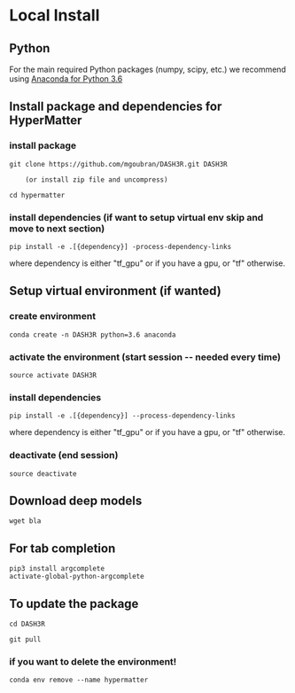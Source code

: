 # Local Install

## Python
For the main required Python packages (numpy, scipy, etc.) we recommend using
[Anaconda for Python 3.6](https://www.continuum.io/downloads)

## Install package and dependencies for HyperMatter

### install package
    git clone https://github.com/mgoubran/DASH3R.git DASH3R

        (or install zip file and uncompress)

    cd hypermatter

### install dependencies (if want to setup virtual env skip and move to next section)
    pip install -e .[{dependency}] -process-dependency-links
where dependency is either "tf_gpu" or if you have a gpu, or "tf" otherwise.


## Setup virtual environment (if wanted)

### create environment
    conda create -n DASH3R python=3.6 anaconda

### activate the environment (start session -- needed every time)
    source activate DASH3R

### install dependencies
    pip install -e .[{dependency}] --process-dependency-links
where dependency is either "tf_gpu" or if you have a gpu, or "tf" otherwise.

### deactivate (end session)
    source deactivate

## Download deep models

    wget bla

## For tab completion
    pip3 install argcomplete
    activate-global-python-argcomplete

## To update the package

    cd DASH3R

    git pull


### if you want to delete the environment!
    conda env remove --name hypermatter